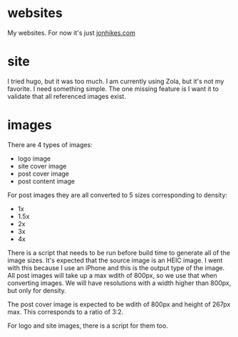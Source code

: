 websites
========

My websites. For now it's just [jonhikes.com](https://jonhikes.com)

# site
I tried hugo, but it was too much. I am currently using Zola, but it's not my
favorite. I need something simple. The one missing feature is I want it to
validate that all referenced images exist.

# images
There are 4 types of images:
- logo image
- site cover image
- post cover image
- post content image

For post images they are all converted to 5 sizes corresponding to density:
- 1x
- 1.5x
- 2x
- 3x
- 4x

There is a script that needs to be run before build time to generate all of the
image sizes. It's expected that the source image is an HEIC image. I went with
this because I use an iPhone and this is the output type of the image. All post
images will take up a max wdith of 800px, so we use that when converting images.
We will have resolutions with a width higher than 800px, but only for density.

The post cover image is expected to be wdith of 800px and height of 267px max.
This corresponds to a ratio of 3:2.

For logo and site images, there is a script for them too.
